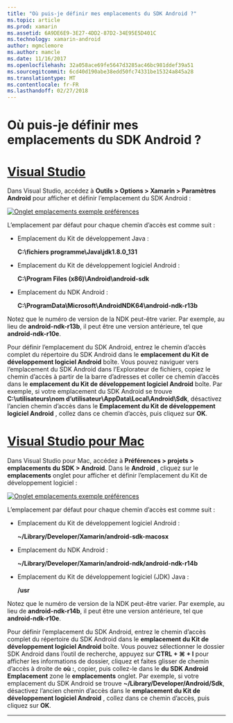 ```yaml
---
title: "Où puis-je définir mes emplacements du SDK Android ?"
ms.topic: article
ms.prod: xamarin
ms.assetid: 6A9DE6E9-3E27-4DD2-87D2-34E95E5D401C
ms.technology: xamarin-android
author: mgmclemore
ms.author: mamcle
ms.date: 11/16/2017
ms.openlocfilehash: 32a058ace69fe5647d3285ac46bc981ddef39a51
ms.sourcegitcommit: 6cd40d190abe38edd50fc74331be15324a845a28
ms.translationtype: MT
ms.contentlocale: fr-FR
ms.lasthandoff: 02/27/2018
---
```

# <a name="where-can-i-set-my-android-sdk-locations"></a>Où puis-je définir mes emplacements du SDK Android ?

# <a name="visual-studiotabvswin"></a>[Visual Studio](#tab/vswin)

Dans Visual Studio, accédez à **Outils > Options > Xamarin > Paramètres Android** pour afficher et définir l’emplacement du SDK Android :

[![Onglet emplacements exemple préférences](android-sdk-location-images/win/01-locations-sml.png)](android-sdk-location-images/win/01-locations.png)

L’emplacement par défaut pour chaque chemin d’accès est comme suit :

- Emplacement du Kit de développement Java : 

    **C:\\fichiers programme\\Java\\jdk1.8.0_131**

- Emplacement du Kit de développement logiciel Android : 

    **C:\\Program Files (x86)\\Android\\android-sdk**

- Emplacement du NDK Android : 

    **C:\\ProgramData\\Microsoft\\AndroidNDK64\\android-ndk-r13b**

Notez que le numéro de version de la NDK peut-être varier. Par exemple, au lieu de **android-ndk-r13b**, il peut être une version antérieure, tel que **android-ndk-r10e**.

Pour définir l’emplacement du SDK Android, entrez le chemin d’accès complet du répertoire du SDK Android dans le **emplacement du Kit de développement logiciel Android** boîte. Vous pouvez naviguer vers l’emplacement du SDK Android dans l’Explorateur de fichiers, copiez le chemin d’accès à partir de la barre d’adresses et coller ce chemin d’accès dans le **emplacement du Kit de développement logiciel Android** boîte.
Par exemple, si votre emplacement du SDK Android se trouve **C:\\utilisateurs\\nom d’utilisateur\\AppData\\Local\\Android\\Sdk**, désactivez l’ancien chemin d’accès dans le  **Emplacement du Kit de développement logiciel Android** , collez dans ce chemin d’accès, puis cliquez sur **OK**.

# <a name="visual-studio-for-mactabvsmac"></a>[Visual Studio pour Mac](#tab/vsmac)

Dans Visual Studio pour Mac, accédez à **Préférences > projets > emplacements du SDK > Android**. Dans le **Android** , cliquez sur le **emplacements** onglet pour afficher et définir l’emplacement du Kit de développement logiciel :

[![Onglet emplacements exemple préférences](android-sdk-location-images/mac/01-locations-sml.png)](android-sdk-location-images/mac/01-locations.png)

L’emplacement par défaut pour chaque chemin d’accès est comme suit :

- Emplacement du Kit de développement logiciel Android : 

    **~/Library/Developer/Xamarin/android-sdk-macosx**

- Emplacement du NDK Android : 

    **~/Library/Developer/Xamarin/android-ndk/android-ndk-r14b**

- Emplacement du Kit de développement logiciel (JDK) Java : 

    **/usr**

Notez que le numéro de version de la NDK peut-être varier. Par exemple, au lieu de **android-ndk-r14b**, il peut être une version antérieure, tel que **android-ndk-r10e**.

Pour définir l’emplacement du SDK Android, entrez le chemin d’accès complet du répertoire du SDK Android dans le **emplacement du Kit de développement logiciel Android** boîte. Vous pouvez sélectionner le dossier SDK Android dans l’outil de recherche, appuyez sur **CTRL + &#8984; + I** pour afficher les informations de dossier, cliquez et faites glisser de chemin d’accès à droite de **où :**, copier, puis collez-le dans le **du SDK Android Emplacement** zone le **emplacements** onglet. Par exemple, si votre emplacement du SDK Android se trouve **~/Library/Developer/Android/Sdk**, désactivez l’ancien chemin d’accès dans le **emplacement du Kit de développement logiciel Android** , collez dans ce chemin d’accès, puis cliquez sur **OK**.

-----
